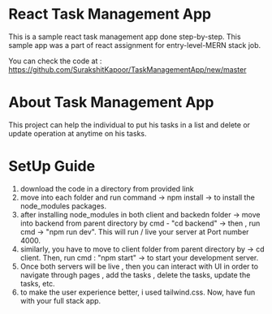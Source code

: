 # React Task Management App

This is a sample react task management app done step-by-step.
This sample app was a part of react assignment for entry-level-MERN stack job.

You can check the code at : https://github.com/SurakshitKapoor/TaskManagementApp/new/master


# About Task Management App

This project can help the individual to put his tasks in a list and delete or update operation at anytime on his tasks.


# SetUp Guide

1. download the code in a directory from provided link
2. move into each folder and run command -> npm install -> to install the node_modules packages.
3. after installing node_modules in both client and backedn folder -> move into backend from parent directory by cmd - "cd backend" -> then , run cmd -> "npm run dev". This will run / live your server at Port number 4000.
4. similarly, you have to move to client folder from parent directory by -> cd client. Then, run cmd : "npm start" -> to start your development server.
5. Once both servers will be live , then you can interact with UI in order to navigate through pages , add the tasks , delete the tasks, update the tasks, etc.
6. to make the user experience better, i used tailwind.css.
   Now, have fun with your full stack app.
